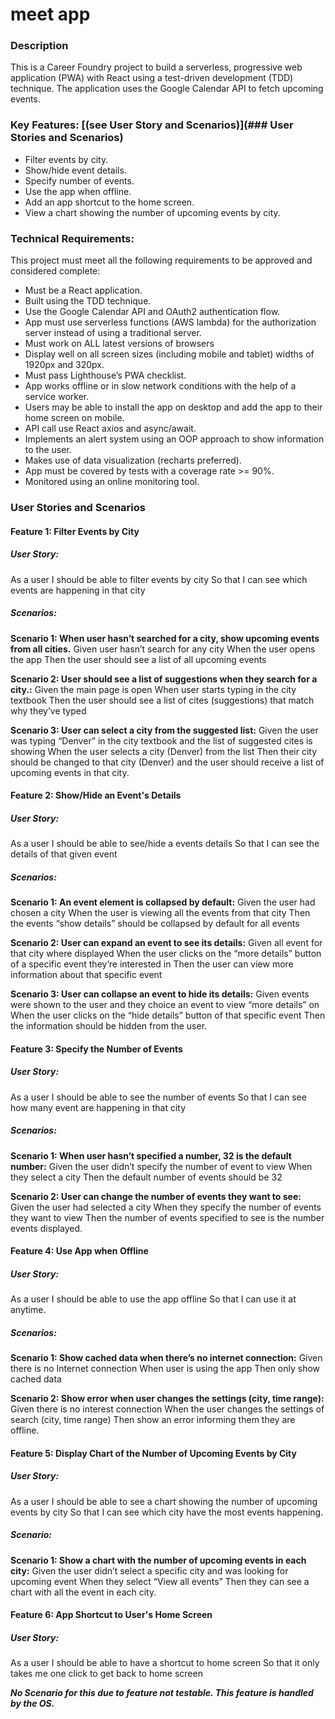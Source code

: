 # meet app

### Description

This is a Career Foundry project to build a serverless, progressive web application (PWA) with React using a test-driven development (TDD) technique. The application uses the Google Calendar API to fetch upcoming events.

### Key Features: [(see User Story and Scenarios)](### User Stories and Scenarios)

- Filter events by city.
- Show/hide event details.
- Specify number of events.
- Use the app when offline.
- Add an app shortcut to the home screen.
- View a chart showing the number of upcoming events by city.

### Technical Requirements:

This project must meet all the following requirements to be approved and considered complete:

- Must be a React application.
- Built using the TDD technique.
- Use the Google Calendar API and OAuth2 authentication flow.
- App must use serverless functions (AWS lambda) for the authorization server instead of using a traditional server.
- Must work on ALL latest versions of browsers
- Display well on all screen sizes (including mobile and tablet) widths of 1920px and 320px.
- Must pass Lighthouse’s PWA checklist.
- App works offline or in slow network conditions with the help of a service worker.
- Users may be able to install the app on desktop and add the app to their home screen on mobile.
- API call use React axios and async/await.
- Implements an alert system using an OOP approach to show information to the user.
- Makes use of data visualization (recharts preferred).
- App must be covered by tests with a coverage rate >= 90%.
- Monitored using an online monitoring tool.

### User Stories and Scenarios

#### Feature 1: Filter Events by City

##### User Story:

As a user
I should be able to filter events by city
So that I can see which events are happening in that city

##### Scenarios:

**Scenario 1: When user hasn’t searched for a city, show upcoming events from all cities.**
Given user hasn’t search for any city
When the user opens the app
Then the user should see a list of all upcoming events

**Scenario 2: User should see a list of suggestions when they search for a city.:**
Given the main page is open
When user starts typing in the city textbook
Then the user should see a list of cites (suggestions) that match why they’ve typed

**Scenario 3: User can select a city from the suggested list:**
Given the user was typing “Denver” in the city textbook and the list of suggested cites is showing
When the user selects a city (Denver) from the list
Then their city should be changed to that city (Denver) and the user should receive a list of upcoming events in that city.

#### Feature 2: Show/Hide an Event's Details

##### User Story:

As a user
I should be able to see/hide a events details
So that I can see the details of that given event

##### Scenarios:

**Scenario 1: An event element is collapsed by default:**
Given the user had chosen a city
When the user is viewing all the events from that city
Then the events “show details” should be collapsed by default for all events

**Scenario 2: User can expand an event to see its details:**
Given all event for that city where displayed
When the user clicks on the “more details” button of a specific event they’re interested in
Then the user can view more information about that specific event

**Scenario 3: User can collapse an event to hide its details:**
Given events were shown to the user and they choice an event to view “more details” on
When the user clicks on the “hide details” button of that specific event
Then the information should be hidden from the user.

#### Feature 3: Specify the Number of Events

##### User Story:

As a user
I should be able to see the number of events
So that I can see how many event are happening in that city

##### Scenarios:

**Scenario 1: When user hasn’t specified a number, 32 is the default number:**
Given the user didn’t specify the number of event to view
When they select a city
Then the default number of events should be 32

**Scenario 2: User can change the number of events they want to see:**
Given the user had selected a city
When they specify the number of events they want to view
Then the number of events specified to see is the number events displayed.

#### Feature 4: Use App when Offline

##### User Story:

As a user
I should be able to use the app offline
So that I can use it at anytime.

##### Scenarios:

**Scenario 1: Show cached data when there’s no internet connection:**
Given there is no Internet connection
When user is using the app
Then only show cached data

**Scenario 2: Show error when user changes the settings (city, time range):**
Given there is no interest connection
When the user changes the settings of search (city, time range)
Then show an error informing them they are offline.

#### Feature 5: Display Chart of the Number of Upcoming Events by City

##### User Story:

As a user
I should be able to see a chart showing the number of upcoming events by city
So that I can see which city have the most events happening.

##### Scenario:

**Scenario 1: Show a chart with the number of upcoming events in each city:**
Given the user didn’t select a specific city and was looking for upcoming event
When they select “View all events”
Then they can see a chart with all the event in each city.

#### Feature 6: App Shortcut to User's Home Screen

##### User Story:

As a user
I should be able to have a shortcut to home screen
So that it only takes me one click to get back to home screen

**_No Scenario for this due to feature not testable. This feature is handled by the OS._**
